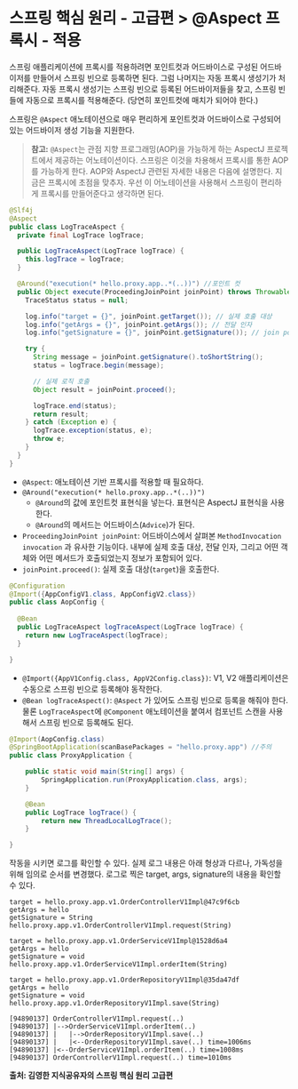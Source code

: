 # 스프링 핵심 원리 - 고급편 > @Aspect 프록시 - 적용
스프링 애플리케이션에 프록시를 적용하려면 포인트컷과 어드바이스로 구성된 어드바이저를 만들어서 스프링 빈으로 등록하면 된다.
그럼 나머지는 자동 프록시 생성기가 처리해준다. 자동 프록시 생성기는 스프링 빈으로 등록된 어드바이저들을 찾고, 스프링 빈들에 자동으로 프록시를 적용해준다. (당연히 포인트컷에 매치가 되어야 한다.)

스프링은 `@Aspect` 애노테이션으로 매우 편리하게 포인트컷과 어드바이스로 구성되어 있는 어드바이저 생성 기능을 지원한다.

> **참고:** `@Aspect`는 관점 지향 프로그래밍(AOP)을 가능하게 하는 AspectJ 프로젝트에서 제공하는 어노테이션이다. 스프링은 이것을 차용해서 프록시를 통한 AOP를 가능하게 한다. AOP와 AspectJ 관련된 자세한 내용은 다음에 설명한다. 지금은 프록시에 초점을 맞추자. 우선 이 어노테이션을 사용해서 스프링이 편리하게 프록시를 만들어준다고 생각하면 된다.

```java
@Slf4j
@Aspect
public class LogTraceAspect {
  private final LogTrace logTrace;

  public LogTraceAspect(LogTrace logTrace) {
    this.logTrace = logTrace;
  }

  @Around("execution(* hello.proxy.app..*(..))") //포인트 컷
  public Object execute(ProceedingJoinPoint joinPoint) throws Throwable { // 어드바이스
    TraceStatus status = null;

    log.info("target = {}", joinPoint.getTarget()); // 실제 호출 대상
    log.info("getArgs = {}", joinPoint.getArgs()); // 전달 인자
    log.info("getSignature = {}", joinPoint.getSignature()); // join point 시그니처

    try {
      String message = joinPoint.getSignature().toShortString();
      status = logTrace.begin(message);

      // 실제 로직 호출
      Object result = joinPoint.proceed();

      logTrace.end(status);
      return result;
    } catch (Exception e) {
      logTrace.exception(status, e);
      throw e;
    }
  }
}
```
- `@Aspect`: 애노테이션 기반 프록시를 적용할 때 필요하다.
- `@Around("execution(* hello.proxy.app..*(..))")`
  - `@Around`의 값에 포인트컷 표현식을 넣는다. 표현식은 AspectJ 표현식을 사용한다.
  - `@Around`의 메서드는 어드바이스(`Advice`)가 된다.
- `ProceedingJoinPoint joinPoint`: 어드바이스에서 살펴본 `MethodInvocation invocation` 과 유사한 기능이다. 내부에 실제 호출 대상, 전달 인자, 그리고 어떤 객체와 어떤 메서드가 호출되었는지 정보가 포함되어 있다.
- `joinPoint.proceed()`: 실제 호출 대상(`target`)을 호출한다.

```java
@Configuration
@Import({AppConfigV1.class, AppConfigV2.class})
public class AopConfig {
  
  @Bean
  public LogTraceAspect logTraceAspect(LogTrace logTrace) {
    return new LogTraceAspect(logTrace);
  }

}
```
- `@Import({AppV1Config.class, AppV2Config.class})`: V1, V2 애플리케이션은 수동으로 스프링 빈으로 등록해야 동작한다.
- `@Bean logTraceAspect()`: `@Aspect` 가 있어도 스프링 빈으로 등록을 해줘야 한다. 물론 `LogTraceAspect`에 `@Component` 애노테이션을 붙여서 컴포넌트 스캔을 사용해서 스프링 빈으로 등록해도 된다.

```java
@Import(AopConfig.class)
@SpringBootApplication(scanBasePackages = "hello.proxy.app") //주의
public class ProxyApplication {

	public static void main(String[] args) {
		SpringApplication.run(ProxyApplication.class, args);
	}

	@Bean
	public LogTrace logTrace() {
		return new ThreadLocalLogTrace();
	}

}
```

작동을 시키면 로그를 확인할 수 있다.
실제 로그 내용은 아래 형상과 다르나, 가독성을 위해 임의로 순서를 변경했다.
로그로 찍은 target, args, signature의 내용을 확인할 수 있다.
```
target = hello.proxy.app.v1.OrderControllerV1Impl@47c9f6cb
getArgs = hello
getSignature = String hello.proxy.app.v1.OrderControllerV1Impl.request(String)

target = hello.proxy.app.v1.OrderServiceV1Impl@1528d6a4
getArgs = hello
getSignature = void hello.proxy.app.v1.OrderServiceV1Impl.orderItem(String)

target = hello.proxy.app.v1.OrderRepositoryV1Impl@35da47df
getArgs = hello
getSignature = void hello.proxy.app.v1.OrderRepositoryV1Impl.save(String)

[94890137] OrderControllerV1Impl.request(..)
[94890137] |-->OrderServiceV1Impl.orderItem(..)
[94890137] |   |-->OrderRepositoryV1Impl.save(..)
[94890137] |   |<--OrderRepositoryV1Impl.save(..) time=1006ms
[94890137] |<--OrderServiceV1Impl.orderItem(..) time=1008ms
[94890137] OrderControllerV1Impl.request(..) time=1010ms
```

__출처: 김영한 지식공유자의 스프링 핵심 원리 고급편__